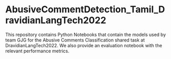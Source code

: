 # AbusiveCommentDetection_Tamil_DravidianLangTech2022

This repository contains Python Notebooks that contain the models used by team GJG for the Abusive Comments Classification shared task at DravidianLangTech2022. We also provide an evaluation notebook with the relevant performance metrics.
